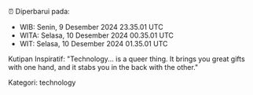 ⏰ Diperbarui pada:
- WIB: Senin, 9 Desember 2024 23.35.01 UTC
- WITA: Selasa, 10 Desember 2024 00.35.01 UTC
- WIT: Selasa, 10 Desember 2024 01.35.01 UTC

Kutipan Inspiratif:
"Technology... is a queer thing. It brings you great gifts with one hand, and it stabs you in the back with the other."


Kategori: technology

